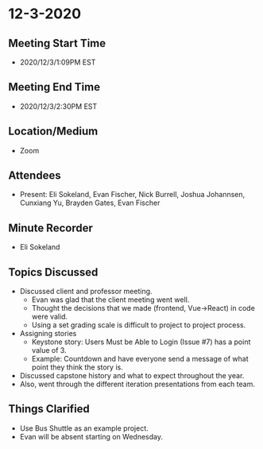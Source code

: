 # 12-3-2020
## Meeting Start Time
- 2020/12/3/1:09PM EST

## Meeting End Time
- 2020/12/3/2:30PM EST

## Location/Medium
- Zoom

## Attendees
- Present: Eli Sokeland, Evan Fischer, Nick Burrell, Joshua Johannsen, Cunxiang Yu, Brayden Gates, Evan Fischer

## Minute Recorder
- Eli Sokeland

## Topics Discussed
- Discussed client and professor meeting.
  - Evan was glad that the client meeting went well.
  - Thought the decisions that we made (frontend, Vue->React) in code were valid.
  - Using a set grading scale is difficult to project to project process.
- Assigning stories
  - Keystone story: Users Must be Able to Login (Issue #7) has a point value of 3.
  - Example: Countdown and have everyone send a message of what point they think the story is.
- Discussed capstone history and what to expect throughout the year.
- Also, went through the different iteration presentations from each team.


## Things Clarified
- Use Bus Shuttle as an example project.
- Evan will be absent starting on Wednesday.
